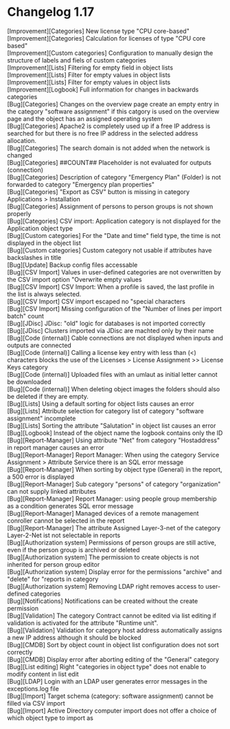 # Changelog 1.17

[Improvement][Categories] New license type "CPU core-based"  
[Improvement][Categories] Calculation for licenses of type "CPU core based"  
[Improvement][Custom categories] Configuration to manually design the structure of labels and fiels of custom categories  
[Improvement][Lists] Filtering for empty field in object lists  
[Improvement][Lists] Filter for empty values in object lists  
[Improvement][Lists] Filter for empty values in object lists  
[Improvement][Logbook] Full information for changes in backwards categories  
[Bug][Categories] Changes on the overview page create an empty entry in the category "software assignment" if this catgory is used on the overview page and the object has an assigned operating system  
[Bug][Categories] Apache2 is completely used up if a free IP address is searched for but there is no free IP address in the selected address allocation.  
[Bug][Categories] The search domain is not added when the network is changed  
[Bug][Categories] ##COUNT## Placeholder is not evaluated for outputs (connection)  
[Bug][Categories] Description of category "Emergency Plan" (Folder) is not forwarded to category "Emergency plan properties"  
[Bug][Categories] "Export as CSV" button is missing in category Applications > Installation  
[Bug][Categories] Assignment of persons to person groups is not shown properly  
[Bug][Categories] CSV import: Application category is not displayed for the Application object type  
[Bug][Custom categories] For the "Date and time" field type, the time is not displayed in the object list  
[Bug][Custom categories] Custom category not usable if attributes have backslashes in title  
[Bug][Update] Backup config files accessable  
[Bug][CSV Import] Values in user-defined categories are not overwritten by the CSV import option "Overwrite empty values  
[Bug][CSV Import] CSV Import: When a profile is saved, the last profile in the list is always selected.  
[Bug][CSV Import] CSV import escaped no "special characters  
[Bug][CSV Import] Missing configuration of the "Number of lines per import batch" count  
[Bug][JDisc] JDisc: "old" logic for databases is not imported correctly  
[Bug][JDisc] Clusters imported via JDisc are machted only by their name  
[Bug][Code (internal)] Cable connections are not displayed when inputs and outputs are connected  
[Bug][Code (internal)] Calling a license key entry with less than (<) characters blocks the use of the Licenses > License Assignment >> License Keys category  
[Bug][Code (internal)] Uploaded files with an umlaut as initial letter cannot be downloaded  
[Bug][Code (internal)] When deleting object images the folders should also be deleted if they are empty.  
[Bug][Lists] Using a default sorting for object lists causes an error  
[Bug][Lists] Attribute selection for category list of category "software assignment" incomplete  
[Bug][Lists] Sorting the attribute "Salutation" in object list causes an error  
[Bug][Logbook] Instead of the object name the logbook contains only the ID  
[Bug][Report-Manager] Using attribute "Net" from category "Hostaddress" in report manager causes an error  
[Bug][Report-Manager] Report Manager: When using the category Service Assignment > Attribute Service there is an SQL error message  
[Bug][Report-Manager] When sorting by object type (General) in the report, a 500 error is displayed  
[Bug][Report-Manager] Sub category "persons" of category "organization" can not supply linked attributes  
[Bug][Report-Manager] Report Manager: using people group membership as a condition generates SQL error message  
[Bug][Report-Manager] Managed devices of a remote management conroller cannot be selected in the report  
[Bug][Report-Manager] The attribute Assigned Layer-3-net of the category Layer-2-Net ist not selectable in reports  
[Bug][Authorization system] Permissions of person groups are still active, even if the person group is archived or deleted  
[Bug][Authorization system] The permission to create objects is not inherited for person group editor  
[Bug][Authorization system] Display error for the permissions "archive" and "delete" for "reports in category  
[Bug][Authorization system] Removing LDAP right removes access to user-defined categories  
[Bug][Notifications] Notifications can be created without the create permission  
[Bug][Validation] The category Contract cannot be edited via list editing if validation is activated for the attribute "Runtime unit".  
[Bug][Validation] Validation for category host address automatically assigns a new IP address although it should be blocked  
[Bug][CMDB] Sort by object count in object list configuration does not sort correctly  
[Bug][CMDB] Display error after aborting editing of the "General" category  
[Bug][List editing] Right "categories in object type" does not enable to modify content in list edit  
[Bug][LDAP] Login with an LDAP user generates error messages in the exceptions.log file  
[Bug][Import] Target schema (category: software assignment) cannot be filled via CSV import  
[Bug][Import] Active Directory computer import does not offer a choice of which object type to import as  